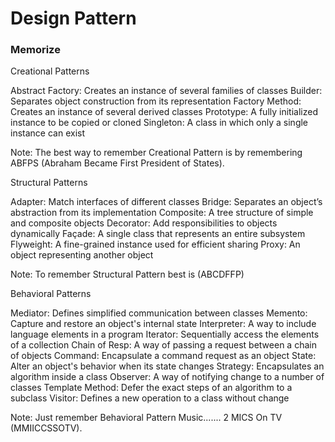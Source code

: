 # Design Pattern

### Memorize

Creational Patterns

Abstract Factory: Creates an instance of several families of classes
Builder: Separates object construction from its representation
Factory Method: Creates an instance of several derived classes
Prototype: A fully initialized instance to be copied or cloned
Singleton: A class in which only a single instance can exist


Note: The best way to remember Creational Pattern is by remembering ABFPS (Abraham Became First President of States).

Structural Patterns

Adapter: Match interfaces of different classes
Bridge: Separates an object’s abstraction from its implementation
Composite: A tree structure of simple and composite objects
Decorator: Add responsibilities to objects dynamically
Façade: A single class that represents an entire subsystem
Flyweight: A fine-grained instance used for efficient sharing
Proxy: An object representing another object

Note: To remember Structural Pattern best is (ABCDFFP)

Behavioral Patterns

Mediator: Defines simplified communication between classes
Memento: Capture and restore an object's internal state
Interpreter: A way to include language elements in a program
Iterator: Sequentially access the elements of a collection
Chain of Resp: A way of passing a request between a chain of objects
Command: Encapsulate a command request as an object
State: Alter an object's behavior when its state changes
Strategy: Encapsulates an algorithm inside a class
Observer: A way of notifying change to a number of classes
Template Method: Defer the exact steps of an algorithm to a subclass
Visitor: Defines a new operation to a class without change
    
Note: Just remember Behavioral Pattern Music....... 2 MICS On TV (MMIICCSSOTV).
